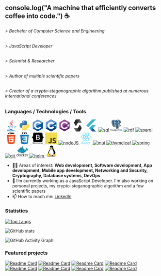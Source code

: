 ## console.log("A machine that efficiently converts coffee into code.") :coffee:

###### > Bachelor of Computer Science and Engineering
###### > JavaScript Developer
###### > Scientist & Researcher
###### > Author of multiple scientific papers
###### > Creator of a crypto-steganographic algorithm published at numerous international conferences

<h3 align="left">Languages / Technologies / Tools</h3>
<p align="left">
    <a href="https://www.java.com" target="_blank"> <img
            src="https://raw.githubusercontent.com/devicons/devicon/master/icons/java/java-original.svg" alt="java"
            width="40" height="40"/> </a> <a href="https://www.python.org/" target="_blank"> <img
        src="https://raw.githubusercontent.com/devicons/devicon/master/icons/python/python-original.svg" alt="python"
        width="40" height="40"/> </a> <a href="https://www.cprogramming.com/" target="_blank"> <img
        src="https://raw.githubusercontent.com/devicons/devicon/master/icons/c/c-original.svg" alt="c" width="40"
        height="40"/> </a> <a href="https://www.w3schools.com/cpp/" target="_blank"> <img
        src="https://raw.githubusercontent.com/devicons/devicon/master/icons/cplusplus/cplusplus-original.svg"
        alt="cplusplus" width="40" height="40"/> </a> <a href="https://www.w3schools.com/cs/" target="_blank"> <img
        src="https://raw.githubusercontent.com/devicons/devicon/master/icons/csharp/csharp-original.svg" alt="csharp"
        width="40" height="40"/> </a> <a href="https://docs.soliditylang.org/en/v0.8.16/" target="_blank"> <img
        src="https://raw.githubusercontent.com/devicons/devicon/master/icons/solidity/solidity-original.svg"
        alt="solidity" width="40" height="40"/> </a> <a href="https://flutter.dev/" target="_blank"> <img
        src="https://raw.githubusercontent.com/devicons/devicon/master/icons/flutter/flutter-original.svg" alt="flutter"
        width="40" height="40"/> </a> <a href="https://en.wikipedia.org/wiki/SQL" target="_blank"> <img
        src="https://www.svgrepo.com/show/117653/sql-file-format.svg"
        alt="sql" width="40" height="40"/> </a> <a href="https://www.postgresql.org" target="_blank"> <img
        src="https://raw.githubusercontent.com/devicons/devicon/master/icons/postgresql/postgresql-original-wordmark.svg"
        alt="postgresql" width="40" height="40"/> </a> <a href="https://www.w3.org/RDF/" target="_blank"> <img
        src="https://cygri.github.io/rdf-logos/svg/rdf.svg"
        alt="rdf" width="40" height="40"/> </a> <a href="https://en.wikipedia.org/wiki/SPARQL" target="_blank"> <img
        src="https://data.pldn.nl/imgs/avatars/d/5f0fef891de4fc036b2bbca5.png?v=3"
        alt="sparql" width="45" height="45"/> </a> <a href="https://www.w3.org/html/" target="_blank"> <img
        src="https://raw.githubusercontent.com/devicons/devicon/master/icons/html5/html5-original-wordmark.svg"
        alt="html5" width="40" height="40"/> </a> <a href="https://www.w3schools.com/css/" target="_blank"> <img
        src="https://raw.githubusercontent.com/devicons/devicon/master/icons/css3/css3-original-wordmark.svg" alt="css3"
        width="40" height="40"/> </a> <a href="https://getbootstrap.com" target="_blank"> <img
        src="https://raw.githubusercontent.com/devicons/devicon/master/icons/bootstrap/bootstrap-plain-wordmark.svg"
        alt="bootstrap" width="40" height="40"/> </a> <a
        href="https://developer.mozilla.org/en-US/docs/Web/JavaScript" target="_blank"> <img
        src="https://raw.githubusercontent.com/devicons/devicon/master/icons/javascript/javascript-original.svg"
        alt="javascript" width="40" height="40"/> </a> <a href="https://nodejs.org/en" target="_blank"> <img
        src="https://upload.wikimedia.org/wikipedia/commons/thumb/d/d9/Node.js_logo.svg/2560px-Node.js_logo.svg.png"
        alt="nodeJS" width="55" height="40"/> </a> <a href="https://mui.com/" target="_blank"> <img
        src="https://raw.githubusercontent.com/devicons/devicon/master/icons/react/react-original-wordmark.svg"
        alt="react" width="40" height="40"/> </a> <a href="https://mui.com/" target="_blank"> <img
        src="https://cdn.worldvectorlogo.com/logos/material-ui-1.svg"
        alt="mui" width="40" height="40"/> </a> <a href="https://www.thymeleaf.org/" target="_blank"> <img
        src="https://www.thymeleaf.org/images/thymeleaf.png"
        alt="thymeleaf" width="40" height="40"/> </a> <a href="https://spring.io/" target="_blank"> <img
        src="https://www.vectorlogo.zone/logos/springio/springio-icon.svg" alt="spring" width="40" height="40"/>
</a> <a href="https://git-scm.com/" target="_blank"> <img
        src="https://www.vectorlogo.zone/logos/git-scm/git-scm-icon.svg" alt="git" width="40" height="40"/> </a> <a
        href="https://www.docker.com/" target="_blank"> <img
        src="https://raw.githubusercontent.com/devicons/devicon/master/icons/docker/docker-original-wordmark.svg"
        alt="docker" width="40" height="40"/> </a> <a href="https://helm.sh/" target="_blank"> <img
        src="https://helm.sh/img/helm.svg"
        alt="helm" width="40" height="40"/> </a> <a
        href="https://www.linux.org/" target="_blank"> <img
        src="https://raw.githubusercontent.com/devicons/devicon/master/icons/linux/linux-original.svg" alt="linux"
        width="40" height="40"/> </a>
</p>

- :man_technologist: Areas of interest: **Web development, Software development, App development, Mobile app development, Networking and Security, Cryptography, Database systems, DevOps**
- 🔭 I’m currently working as a JavaScript Developer. I'm also working on personal projects, my crypto-steganographic algorithm and a few scientific papers
- 📫 How to reach me: [LinkedIn][LinkedIn]

### Statistics

[![Top Langs](https://github-readme-stats.vercel.app/api/top-langs/?username=itasevski)](https://github.com/anuraghazra/github-readme-stats)

![GitHub stats](https://github-readme-stats.vercel.app/api?username=itasevski&show_icons=true)  

![GitHub Activity Graph](https://activity-graph.herokuapp.com/graph?username=itasevski) 

### Featured projects

[![Readme Card](https://github-readme-stats.vercel.app/api/pin/?username=itasevski&repo=ShareSpace)](https://github.com/itasevski/ShareSpace)
[![Readme Card](https://github-readme-stats.vercel.app/api/pin/?username=itasevski&repo=Ebuy)](https://github.com/itasevski/Ebuy)
[![Readme Card](https://github-readme-stats.vercel.app/api/pin/?username=itasevski&repo=Recruitment---EMANAGE)](https://github.com/itasevski/Recruitment---EMANAGE)
[![Readme Card](https://github-readme-stats.vercel.app/api/pin/?username=itasevski&repo=RTISS)](https://github.com/itasevski/RTISS)
[![Readme Card](https://github-readme-stats.vercel.app/api/pin/?username=itasevski&repo=AvioManager)](https://github.com/itasevski/AvioManager)
[![Readme Card](https://github-readme-stats.vercel.app/api/pin/?username=itasevski&repo=Translator)](https://github.com/itasevski/Translator)
[![Readme Card](https://github-readme-stats.vercel.app/api/pin/?username=itasevski&repo=Gamealytical)](https://github.com/itasevski/Gamealytical)
[![Readme Card](https://github-readme-stats.vercel.app/api/pin/?username=itasevski&repo=HPGeolocation)](https://github.com/itasevski/HPGeolocation)


<!--
**itasevski/itasevski** is a ✨ _special_ ✨ repository because its `README.md` (this file) appears on your GitHub profile.

Here are some ideas to get you started:

- 🔭 I’m currently working on ...
- 🌱 I’m currently learning ...
- 👯 I’m looking to collaborate on ...
- 🤔 I’m looking for help with ...
- 💬 Ask me about ...
- 📫 How to reach me: ...
- 😄 Pronouns: ...
- ⚡ Fun fact: ...
-->

[LinkedIn]: https://www.linkedin.com/in/ivo-tasevski-5b920b22a/
